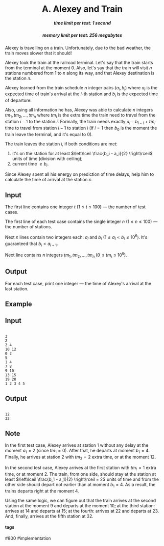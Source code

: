 <h1 style='text-align: center;'> A. Alexey and Train</h1>

<h5 style='text-align: center;'>time limit per test: 1 second</h5>
<h5 style='text-align: center;'>memory limit per test: 256 megabytes</h5>

Alexey is travelling on a train. Unfortunately, due to the bad weather, the train moves slower that it should!

Alexey took the train at the railroad terminal. Let's say that the train starts from the terminal at the moment $0$. Also, let's say that the train will visit $n$ stations numbered from $1$ to $n$ along its way, and that Alexey destination is the station $n$.

Alexey learned from the train schedule $n$ integer pairs $(a_i, b_i)$ where $a_i$ is the expected time of train's arrival at the $i$-th station and $b_i$ is the expected time of departure.

Also, using all information he has, Alexey was able to calculate $n$ integers $tm_1, tm_2, \dots, tm_n$ where $tm_i$ is the extra time the train need to travel from the station $i - 1$ to the station $i$. Formally, the train needs exactly $a_i - b_{i-1} + tm_i$ time to travel from station $i - 1$ to station $i$ (if $i = 1$ then $b_0$ is the moment the train leave the terminal, and it's equal to $0$).

The train leaves the station $i$, if both conditions are met: 

1. it's on the station for at least $\left\lceil \frac{b_i - a_i}{2} \right\rceil$ units of time (division with ceiling);
2. current time $\ge b_i$.

Since Alexey spent all his energy on prediction of time delays, help him to calculate the time of arrival at the station $n$.

## Input

The first line contains one integer $t$ ($1 \le t \le 100$) — the number of test cases.

The first line of each test case contains the single integer $n$ ($1 \le n \le 100$) — the number of stations.

Next $n$ lines contain two integers each: $a_i$ and $b_i$ ($1 \le a_i < b_i \le 10^6$). It's guaranteed that $b_i < a_{i+1}$. 

Next line contains $n$ integers $tm_1, tm_2, \dots, tm_n$ ($0 \le tm_i \le 10^6$).

## Output

For each test case, print one integer — the time of Alexey's arrival at the last station.

## Example

## Input


```

2
2
2 4
10 12
0 2
5
1 4
7 8
9 10
13 15
19 20
1 2 3 4 5

```
## Output


```

12
32

```
## Note

In the first test case, Alexey arrives at station $1$ without any delay at the moment $a_1 = 2$ (since $tm_1 = 0$). After that, he departs at moment $b_1 = 4$. Finally, he arrives at station $2$ with $tm_2 = 2$ extra time, or at the moment $12$.

In the second test case, Alexey arrives at the first station with $tm_1 = 1$ extra time, or at moment $2$. The train, from one side, should stay at the station at least $\left\lceil \frac{b_1 - a_1}{2} \right\rceil = 2$ units of time and from the other side should depart not earlier than at moment $b_1 = 4$. As a result, the trains departs right at the moment $4$.

Using the same logic, we can figure out that the train arrives at the second station at the moment $9$ and departs at the moment $10$; at the third station: arrives at $14$ and departs at $15$; at the fourth: arrives at $22$ and departs at $23$. And, finally, arrives at the fifth station at $32$.



#### tags 

#800 #implementation 